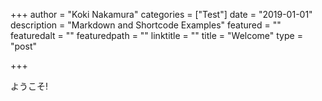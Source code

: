 +++
author = "Koki Nakamura"
categories = ["Test"]
date = "2019-01-01"
description = "Markdown and Shortcode Examples"
featured = ""
featuredalt = ""
featuredpath = ""
linktitle = ""
title = "Welcome"
type = "post"

+++

ようこそ!
